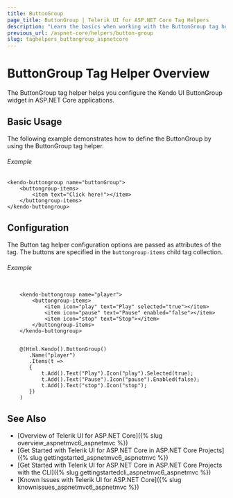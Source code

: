 ```yaml
---
title: ButtonGroup
page_title: ButtonGroup | Telerik UI for ASP.NET Core Tag Helpers
description: "Learn the basics when working with the ButtonGroup tag helper for ASP.NET Core (MVC 6 or ASP.NET Core MVC)."
previous_url: /aspnet-core/helpers/button-group
slug: taghelpers_buttongroup_aspnetcore
---
```


# ButtonGroup Tag Helper Overview

The ButtonGroup tag helper helps you configure the Kendo UI ButtonGroup widget in ASP.NET Core applications.

## Basic Usage

The following example demonstrates how to define the ButtonGroup by using the ButtonGroup tag helper.

###### Example

    <kendo-buttongroup name="buttonGroup">
        <buttongroup-items>
            <item text="Click here!"></item>
        </buttongroup-items>
    </kendo-buttongroup>

## Configuration

The Button tag helper configuration options are passed as attributes of the tag. The buttons are specified in the `buttongroup-items` child tag collection.

###### Example

```tab-tagHelper

    <kendo-buttongroup name="player">
        <buttongroup-items>
            <item icon="play" text="Play" selected="true"></item>
            <item icon="pause" text="Pause" enabled="false"></item>
            <item icon="stop" text="Stop"></item>
        </buttongroup-items>
    </kendo-buttongroup>
```
```tab-cshtml

    @(Html.Kendo().ButtonGroup()
       .Name("player")
       .Items(t =>
       {
           t.Add().Text("Play").Icon("play").Selected(true);
           t.Add().Text("Pause").Icon("pause").Enabled(false);
           t.Add().Text("stop").Icon("stop");
       })
    )
```

## See Also

* [Overview of Telerik UI for ASP.NET Core]({% slug overview_aspnetmvc6_aspnetmvc %})
* [Get Started with Telerik UI for ASP.NET Core in ASP.NET Core Projects]({% slug gettingstarted_aspnetmvc6_aspnetmvc %})
* [Get Started with Telerik UI for ASP.NET Core in ASP.NET Core Projects with the CLI]({% slug gettingstartedcli_aspnetmvc6_aspnetmvc %})
* [Known Issues with Telerik UI for ASP.NET Core]({% slug knownissues_aspnetmvc6_aspnetmvc %})

